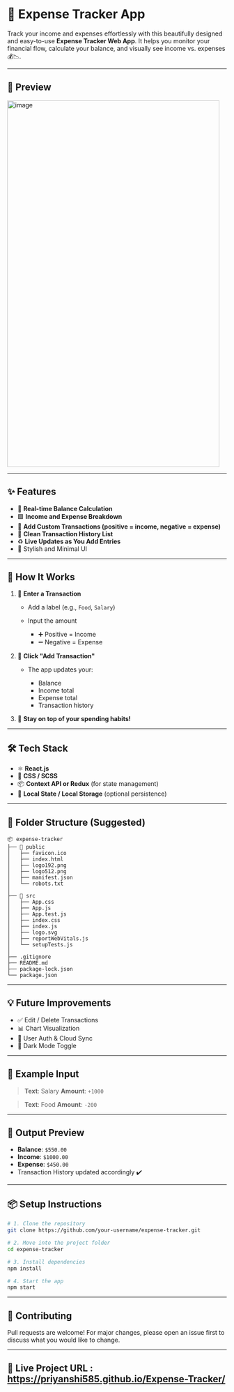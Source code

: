 # 💸 Expense Tracker App

Track your income and expenses effortlessly with this beautifully designed and easy-to-use **Expense Tracker Web App**.
It helps you monitor your financial flow, calculate your balance, and visually see income vs. expenses 💰📉.
  
---

## 📸 Preview

<img width="487" height="841" alt="image" src="https://github.com/user-attachments/assets/65b9d560-277b-495a-bed1-c518496a18d0" />

---

## ✨ Features

* 🧮 **Real-time Balance Calculation**
* 🟩 **Income and Expense Breakdown**
* 📝 **Add Custom Transactions (positive = income, negative = expense)**
* 📜 **Clean Transaction History List**
* ♻️ **Live Updates as You Add Entries**
* 💅 Stylish and Minimal UI

---

## 🚀 How It Works

1. 💬 **Enter a Transaction**

   * Add a label (e.g., `Food`, `Salary`)
   * Input the amount

     * ➕ Positive = Income
     * ➖ Negative = Expense

2. 🔁 **Click "Add Transaction"**

   * The app updates your:

     * Balance
     * Income total
     * Expense total
     * Transaction history

3. 🎯 **Stay on top of your spending habits!**

---

## 🛠️ Tech Stack

* ⚛️ **React.js**
* 💅 **CSS / SCSS**
* 📦 **Context API or Redux** (for state management)
* 🔁 **Local State / Local Storage** (optional persistence)

---

## 📂 Folder Structure (Suggested)

```
📦 expense-tracker
├── 📁 public
│   ├── favicon.ico
│   ├── index.html
│   ├── logo192.png
│   ├── logo512.png
│   ├── manifest.json
│   └── robots.txt
│
├── 📁 src
│   ├── App.css
│   ├── App.js
│   ├── App.test.js
│   ├── index.css
│   ├── index.js
│   ├── logo.svg
│   ├── reportWebVitals.js
│   └── setupTests.js
│
├── .gitignore
├── README.md
├── package-lock.json
└── package.json

```

---

## 💡 Future Improvements

* ✅ Edit / Delete Transactions
* 📊 Chart Visualization
* 🔐 User Auth & Cloud Sync
* 🌙 Dark Mode Toggle

---

## 🧪 Example Input

> **Text**: Salary
> **Amount**: `+1000`

> **Text**: Food
> **Amount**: `-200`

---

## 🧾 Output Preview

* **Balance**: `$550.00`
* **Income**: `$1000.00`
* **Expense**: `$450.00`
* Transaction History updated accordingly ✔️

---

## 📦 Setup Instructions

```bash
# 1. Clone the repository
git clone https://github.com/your-username/expense-tracker.git

# 2. Move into the project folder
cd expense-tracker

# 3. Install dependencies
npm install

# 4. Start the app
npm start
```

---

## 🙌 Contributing

Pull requests are welcome! For major changes, please open an issue first to discuss what you would like to change.

---

## 📃 Live Project URL : https://priyanshi585.github.io/Expense-Tracker/

